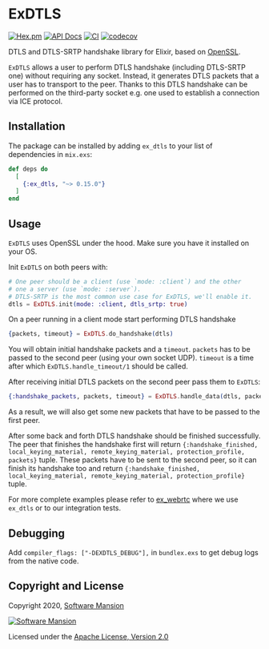 # ExDTLS

[![Hex.pm](https://img.shields.io/hexpm/v/ex_dtls.svg)](https://hex.pm/packages/ex_dtls)
[![API Docs](https://img.shields.io/badge/api-docs-yellow.svg?style=flat)](https://hexdocs.pm/ex_dtls/)
[![CI](https://img.shields.io/github/actions/workflow/status/elixir-webrtc/ex_dtls/ci.yml?logo=github&label=CI)](https://github.com/elixir-webrtc/ex_dtls/actions/workflows/ci.yml)
[![codecov](https://codecov.io/gh/elixir-webrtc/ex_dtls/graph/badge.svg?token=E98NHC8B00)](https://codecov.io/gh/elixir-webrtc/ex_dtls)

DTLS and DTLS-SRTP handshake library for Elixir, based on [OpenSSL].

`ExDTLS` allows a user to perform DTLS handshake (including DTLS-SRTP one) without requiring
any socket. 
Instead, it generates DTLS packets that a user has to transport to the peer.
Thanks to this DTLS handshake can be performed on the third-party socket e.g. one used to
establish a connection via ICE protocol.

## Installation

The package can be installed by adding `ex_dtls` to your list of dependencies in `mix.exs`:

```elixir
def deps do
  [
    {:ex_dtls, "~> 0.15.0"}
  ]
end
```

## Usage

`ExDTLS` uses OpenSSL under the hood.
Make sure you have it installed on your OS.

Init `ExDTLS` on both peers with:

```elixir
# One peer should be a client (use `mode: :client`) and the other 
# one a server (use `mode: :server`). 
# DTLS-SRTP is the most common use case for ExDTLS, we'll enable it.
dtls = ExDTLS.init(mode: :client, dtls_srtp: true)
```

On a peer running in a client mode start performing DTLS handshake

```elixir
{packets, timeout} = ExDTLS.do_handshake(dtls)
```

You will obtain initial handshake packets and a `timeout`.
`packets` has to be passed to the second peer (using your own socket UDP).
`timeout` is a time after which `ExDTLS.handle_timeout/1` should be called.

After receiving initial DTLS packets on the second peer pass them to `ExDTLS`:

```elixir
{:handshake_packets, packets, timeout} = ExDTLS.handle_data(dtls, packets)
```

As a result, we will also get some new packets that have to be passed to the first peer.

After some back and forth DTLS handshake should be finished successfully.
The peer that finishes the handshake first will return `{:handshake_finished, local_keying_material, remote_keying_material, protection_profile, packets}` tuple. 
These packets have to be sent to the second peer, so it can finish its handshake too and
return `{:handshake_finished, local_keying_material, remote_keying_material, protection_profile}` tuple.

For more complete examples please refer to [ex_webrtc] where we use `ex_dtls`
or to our integration tests.

## Debugging

Add `compiler_flags: ["-DEXDTLS_DEBUG"],` in `bundlex.exs` to
get debug logs from the native code.

## Copyright and License

Copyright 2020, [Software Mansion](https://swmansion.com/?utm_source=git&utm_medium=readme&utm_campaign=ex_dtls)

[![Software Mansion](https://logo.swmansion.com/logo?color=white&variant=desktop&width=200&tag=membrane-github)](https://swmansion.com/?utm_source=git&utm_medium=readme&utm_campaign=ex_dtls)

Licensed under the [Apache License, Version 2.0](LICENSE)

[OpenSSL]: https://www.openssl.org/
[ex_webrtc]: https://github.com/elixir-webrtc/ex_webrtc
